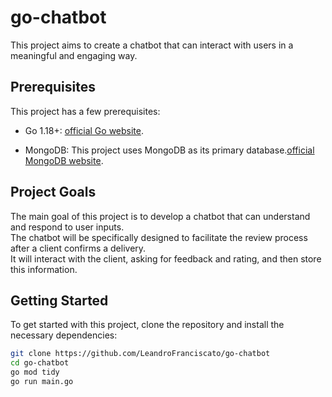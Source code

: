 # go-chatbot

This project aims to create a chatbot that can interact with users in a meaningful and engaging way.

## Prerequisites

This project has a few prerequisites:

- Go 1.18+: [official Go website](https://golang.org/dl/).

- MongoDB: This project uses MongoDB as its primary database.[official MongoDB website](https://www.mongodb.com/try/download/community).

## Project Goals

The main goal of this project is to develop a chatbot that can understand and respond to user inputs.  
The chatbot will be specifically designed to facilitate the review process after a client confirms a delivery.  
It will interact with the client, asking for feedback and rating, and then store this information.

## Getting Started

To get started with this project, clone the repository and install the necessary dependencies:

```bash
git clone https://github.com/LeandroFranciscato/go-chatbot
cd go-chatbot
go mod tidy
go run main.go
```
